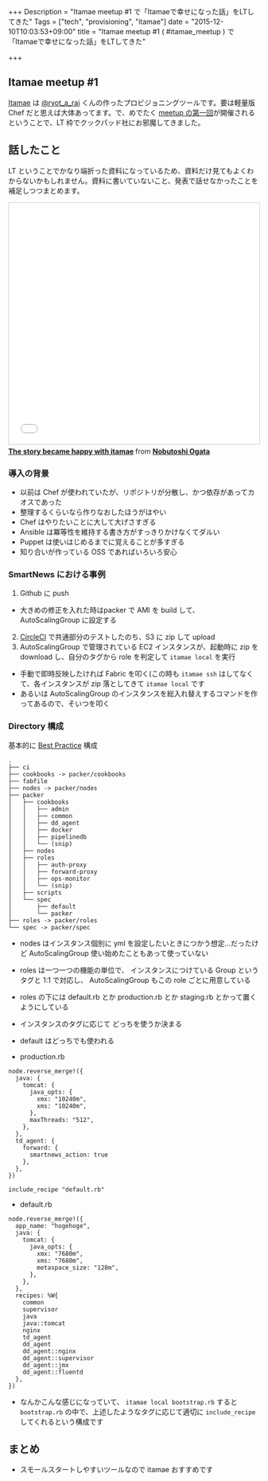 +++
Description = "Itamae meetup #1 で「Itamaeで幸せになった話」をLTしてきた"
Tags = ["tech", "provisioning", "itamae"]
date = "2015-12-10T10:03:53+09:00"
title = "Itamae meetup #1 ( #itamae_meetup ) で「Itamaeで幸せになった話」をLTしてきた"

+++

## Itamae meetup #1

[Itamae](https://github.com/itamae-kitchen/itamae) は [@ryot_a_rai](https://twitter.com/ryot_a_rai) くんの作ったプロビジョニングツールです。要は軽量版 Chef だと思えば大体あってます。で、めでたく [meetup の第一回](http://itamae.connpass.com/event/22857/)が開催されるということで、LT 枠でクックパッド社にお邪魔してきました。

## 話したこと

LT ということでかなり端折った資料になっているため、資料だけ見てもよくわからないかもしれません。資料に書いていないこと、発表で話せなかったことを補足しつつまとめます。

<iframe src="//www.slideshare.net/slideshow/embed_code/key/cFL8vnMqcowaPr" width="595" height="485" frameborder="0" marginwidth="0" marginheight="0" scrolling="no" style="border:1px solid #CCC; border-width:1px; margin-bottom:5px; max-width: 100%;" allowfullscreen> </iframe> <div style="margin-bottom:5px"> <strong> <a href="//www.slideshare.net/NobutoshiOgata/the-story-became-happy-with-itamae" title="The story became happy with itamae" target="_blank">The story became happy with itamae</a> </strong> from <strong><a href="//www.slideshare.net/NobutoshiOgata" target="_blank">Nobutoshi Ogata</a></strong> </div>

### 導入の背景

- 以前は Chef が使われていたが、リポジトリが分散し、かつ依存があってカオスであった
- 整理するくらいなら作りなおしたほうがはやい
- Chef はやりたいことに大して大げさすぎる
- Ansible は冪等性を維持する書き方がすっきりかけなくてダルい
- Puppet は使いはじめるまでに覚えることが多すぎる
- 知り合いが作っている OSS であればいろいろ安心

### SmartNews における事例

1. Github に push
 - 大きめの修正を入れた時はpacker で AMI を build して、AutoScalingGroup に設定する
2. [CircleCI](https://circleci.com/) で共通部分のテストしたのち、S3 に zip して upload
3. AutoScalingGroup で管理されている EC2 インスタンスが、起動時に zip を download し、自分のタグから role を判定して `itamae local` を実行
 - 手動で即時反映したければ Fabric を叩く(この時も `itamae ssh` はしてなくて、各インスタンスが zip 落としてきて `itamae local` です
 - あるいは AutoScalingGroup のインスタンスを総入れ替えするコマンドを作ってあるので、そいつを叩く

### Directory 構成

基本的に [Best Practice](https://github.com/itamae-kitchen/itamae/wiki/Best-Practice) 構成

```
.
├── ci
├── cookbooks -> packer/cookbooks
├── fabfile
├── nodes -> packer/nodes
├── packer
│   ├── cookbooks
│   │   ├── admin
│   │   ├── common
│   │   ├── dd_agent
│   │   ├── docker
│   │   ├── pipelinedb
│   │   └── (snip)
│   ├── nodes
│   ├── roles
│   │   ├── auth-proxy
│   │   ├── forward-proxy
│   │   ├── ops-monitor
│   │   └── (snip)
│   ├── scripts
│   └── spec
│       ├── default
│       └── packer
├── roles -> packer/roles
└── spec -> packer/spec
```

- nodes はインスタンス個別に yml を設定したいときにつかう想定…だったけど AutoScalingGroup 使い始めたこともあって使っていない
- roles は一つ一つの機能の単位で、 インスタンスにつけている Group というタグと 1:1 で対応し、 AutoScalingGroup もこの role ごとに用意している
- roles の下には default.rb とか production.rb とか staging.rb とかって置くようにしている
 - インスタンスのタグに応じて どっちを使うか決まる
 - default はどっちでも使われる

- production.rb

```
node.reverse_merge!({
  java: {
    tomcat: {
      java_opts: {
        xmx: "10240m",
        xms: "10240m",
      },
      maxThreads: "512",
    },
  },
  td_agent: {
    forward: {
      smartnews_action: true
    },
  },
})

include_recipe "default.rb"
```

- default.rb

```
node.reverse_merge!({
  app_name: "hogehoge",
  java: {
    tomcat: {
      java_opts: {
        xmx: "7680m",
        xms: "7680m",
        metaspace_size: "128m",
      },
    },
  },
  recipes: %W{
    common
    supervisor
    java
    java::tomcat
    nginx
    td_agent
    dd_agent
    dd_agent::nginx
    dd_agent::supervisor
    dd_agent::jmx
    dd_agent::fluentd
  },
})
```

- なんかこんな感じになっていて、 `itamae local bootstrap.rb` すると `bootstrap.rb` の中で、上述したようなタグに応じて適切に `include_recipe` してくれるという構成です

## まとめ
- スモールスタートしやすいツールなので itamae おすすめです
